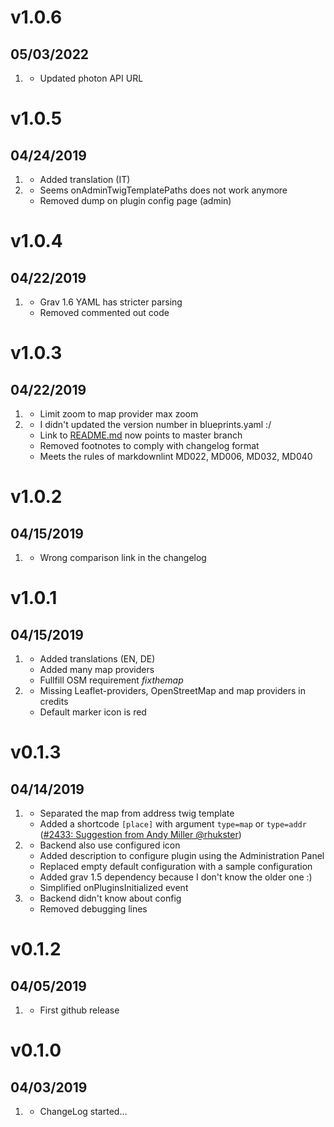 # v1.0.6
## 05/03/2022

1. [](#bugfix)
    * Updated photon API URL

# v1.0.5
## 04/24/2019

1. [](#new)
    * Added translation (IT)
1. [](#bugfix)
    * Seems onAdminTwigTemplatePaths does not work anymore
    * Removed dump on plugin config page (admin)

# v1.0.4
## 04/22/2019

1. [](#bugfix)
    * Grav 1.6 YAML has stricter parsing
    * Removed commented out code

# v1.0.3
## 04/22/2019

1. [](#new)
    * Limit zoom to map provider max zoom
1. [](#bugfix)
    * I didn't updated the version number in blueprints.yaml :/
    * Link to [README.md](README.md) now points to master branch
    * Removed footnotes to comply with changelog format
    * Meets the rules of markdownlint MD022, MD006, MD032, MD040

# v1.0.2
## 04/15/2019
1. [](#bugfix)
    * Wrong comparison link in the changelog

# v1.0.1
## 04/15/2019

1. [](#new)
   * Added translations (EN, DE)
   * Added many map providers
   * Fullfill OSM requirement _fixthemap_
1. [](#improved)
   * Missing Leaflet-providers, OpenStreetMap and map providers in credits
   * Default marker icon is red

# v0.1.3
## 04/14/2019

1. [](#new)
   * Separated the map from address twig template
   * Added a shortcode `[place]` with argument `type=map` or `type=addr` ([#2433: Suggestion from Andy Miller @rhukster](https://github.com/getgrav/grav/issues/2433#issuecomment-481479209))
1. [](#improved)
   * Backend also use configured icon
   * Added description to configure plugin using the Administration Panel
   * Replaced empty default configuration with a sample configuration
   * Added grav 1.5 dependency because I don't know the older one :)
   * Simplified onPluginsInitialized event
1. [](#bugfix)
   * Backend didn't know about config
   * Removed debugging lines

# v0.1.2
##  04/05/2019

1. [](#new)
    * First github release

# v0.1.0
##  04/03/2019

1. [](#new)
    * ChangeLog started...
